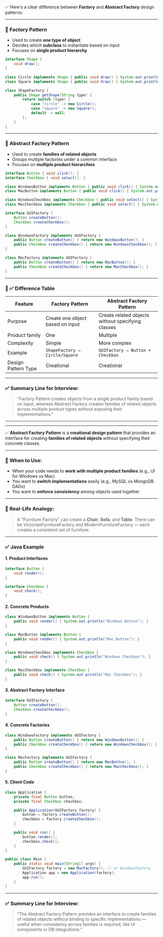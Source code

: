 ✅ Here's a clear difference between **Factory** and **Abstract Factory** design patterns:

---

### 🔹 **Factory Pattern**

* Used to create **one type of object**
* Decides which **subclass** to instantiate based on input
* Focuses on **single product hierarchy**

```java
interface Shape {
    void draw();
}

class Circle implements Shape { public void draw() { System.out.println("Circle"); } }
class Square implements Shape { public void draw() { System.out.println("Square"); } }

class ShapeFactory {
    public Shape getShape(String type) {
        return switch (type) {
            case "circle" -> new Circle();
            case "square" -> new Square();
            default -> null;
        };
    }
}
```

---

### 🔹 **Abstract Factory Pattern**

* Used to create **families of related objects**
* Groups multiple factories under a common interface
* Focuses on **multiple product hierarchies**

```java
interface Button { void click(); }
interface Checkbox { void select(); }

class WindowsButton implements Button { public void click() { System.out.println("Windows Button"); } }
class MacButton implements Button { public void click() { System.out.println("Mac Button"); } }

class WindowsCheckbox implements Checkbox { public void select() { System.out.println("Windows Checkbox"); } }
class MacCheckbox implements Checkbox { public void select() { System.out.println("Mac Checkbox"); } }

interface GUIFactory {
    Button createButton();
    Checkbox createCheckbox();
}

class WindowsFactory implements GUIFactory {
    public Button createButton() { return new WindowsButton(); }
    public Checkbox createCheckbox() { return new WindowsCheckbox(); }
}

class MacFactory implements GUIFactory {
    public Button createButton() { return new MacButton(); }
    public Checkbox createCheckbox() { return new MacCheckbox(); }
}
```

---

### 🔹 ✅ Difference Table

| Feature             | **Factory Pattern**              | **Abstract Factory Pattern**                      |
| ------------------- | -------------------------------- | ------------------------------------------------- |
| Purpose             | Create one object based on input | Create related objects without specifying classes |
| Product family      | One                              | Multiple                                          |
| Complexity          | Simple                           | More complex                                      |
| Example             | `ShapeFactory → Circle/Square`   | `GUIFactory → Button + Checkbox`                  |
| Design Pattern Type | Creational                       | Creational                                        |

---

### ✅ Summary Line for Interview:

> "Factory Pattern creates objects from a single product family based on input, whereas Abstract Factory creates families of related objects across multiple product types without exposing their implementations."


---
---

✅ **Abstract Factory Pattern** is a **creational design pattern** that provides an interface for creating **families of related objects** without specifying their concrete classes.

---

### 🔹 **When to Use:**

* When your code needs to **work with multiple product families** (e.g., UI for Windows vs Mac)
* You want to **switch implementations** easily (e.g., MySQL vs MongoDB DAOs)
* You want to **enforce consistency** among objects used together

---

### 🔹 **Real-Life Analogy:**

> A "Furniture Factory" can create a **Chair**, **Sofa**, and **Table**.
> There can be VictorianFurnitureFactory and ModernFurnitureFactory — each creates a consistent set of furniture.

---

### ✅ **Java Example**

#### 1. **Product Interfaces**

```java
interface Button {
    void render();
}

interface Checkbox {
    void check();
}
```

#### 2. **Concrete Products**

```java
class WindowsButton implements Button {
    public void render() { System.out.println("Windows Button"); }
}

class MacButton implements Button {
    public void render() { System.out.println("Mac Button"); }
}

class WindowsCheckbox implements Checkbox {
    public void check() { System.out.println("Windows Checkbox"); }
}

class MacCheckbox implements Checkbox {
    public void check() { System.out.println("Mac Checkbox"); }
}
```

#### 3. **Abstract Factory Interface**

```java
interface GUIFactory {
    Button createButton();
    Checkbox createCheckbox();
}
```

#### 4. **Concrete Factories**

```java
class WindowsFactory implements GUIFactory {
    public Button createButton() { return new WindowsButton(); }
    public Checkbox createCheckbox() { return new WindowsCheckbox(); }
}

class MacFactory implements GUIFactory {
    public Button createButton() { return new MacButton(); }
    public Checkbox createCheckbox() { return new MacCheckbox(); }
}
```

#### 5. **Client Code**

```java
class Application {
    private final Button button;
    private final Checkbox checkbox;

    public Application(GUIFactory factory) {
        button = factory.createButton();
        checkbox = factory.createCheckbox();
    }

    public void run() {
        button.render();
        checkbox.check();
    }
}

public class Main {
    public static void main(String[] args) {
        GUIFactory factory = new MacFactory(); // or WindowsFactory
        Application app = new Application(factory);
        app.run();
    }
}
```

---

### ✅ Summary Line for Interview:

> "The Abstract Factory Pattern provides an interface to create families of related objects without binding to specific implementations — useful when consistency across families is required, like UI components or DB integrations."
